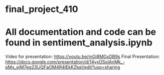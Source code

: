 # final_project_410

# All documentation and code can be found in sentiment_analysis.ipynb

Video for presentation:  https://youtu.be/mGj8MGxDB9s
Final Presentation: https://docs.google.com/presentation/d/14yxOSoiAnMk_-pMx_ejM7eg23IJQFaOM4R4lEkKZkqI/edit?usp=sharing
